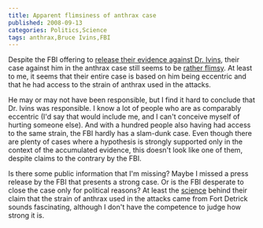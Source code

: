 ```yaml
---
title: Apparent flimsiness of anthrax case
published: 2008-09-13
categories: Politics,Science
tags: anthrax,Bruce Ivins,FBI
---
```


Despite the FBI offering to
<a href="https://www.nytimes.com/2008/08/16/washington/16anthrax.html">release
their evidence against Dr. Ivins</a>, their case against him in the
anthrax case still seems to be
<a href="https://www.nytimes.com/2008/09/07/washington/07anthrax.html">rather
flimsy</a>.  At least to me, it seems that their entire case is based
on him being eccentric and that he had access to the strain of anthrax
used in the attacks.

<!--more-->

He may or may not have been responsible, but I find it hard to
conclude that Dr. Ivins was responsible.  I know a lot of people who
are as comparably eccentric (I'd say that would include me, and I
can't conceive myself of hurting someone else).  And with a hundred
people also having had access to the same strain, the FBI hardly has a
slam-dunk case.  Even though there are plenty of cases where a
hypothesis is strongly supported only in the context of the
accumulated evidence, this doesn't look like one of them, despite
claims to the contrary by the FBI.

Is there some public information that I'm missing?  Maybe I missed a
press release by the FBI that presents a strong case.  Or is the FBI
desperate to close the case only for political reasons?  At least the
<a href="https://www.nytimes.com/2008/08/21/science/21anthrax.html">science</a>
behind their claim that the strain of anthrax used in the attacks came
from Fort Detrick sounds fascinating, although I don't have the
competence to judge how strong it is.
